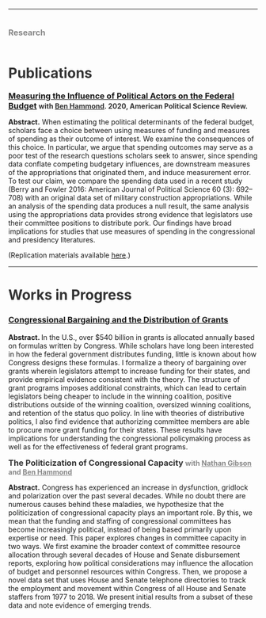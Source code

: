 <hr>
<div class="row">
  <div class="column left" style="color:#888">
    <h3> Research </h3>
  </div>
  <div class="column right">
    <h1 style="color:#333">Publications</h1> 
    <p><h3 style="color:#888;display:inline"><a href = "https://doi.org/10.1017/S0003055419000881">Measuring the Influence of Political Actors on the Federal Budget</a> </h3> <h4 style="color:#333;display:inline"> with <a href = "https://www.benlhammond.com/" style="color:#333">Ben Hammond</a>. 2020, American Political Science Review. </h4></p> <p> <b>Abstract.</b> When estimating the political determinants of the federal budget, scholars face a choice between using measures of funding and measures of spending as their outcome of interest. We examine the consequences of this choice. In particular, we argue that spending outcomes may serve as a poor test of the research questions scholars seek to answer, since spending data conflate competing budgetary influences, are downstream measures of the appropriations that originated them, and induce measurement error. To test our claim, we compare the spending data used in a recent study (Berry and Fowler 2016: American Journal of Political Science 60 (3): 692–708) with an original data set of military construction appropriations. While an analysis of the spending data produces a null result, the same analysis using the appropriations data provides strong evidence that legislators use their committee positions to distribute pork. Our findings have broad implications for studies that use measures of spending in the congressional and presidency literatures. </p><p>
    (Replication materials available <a href="https://dataverse.harvard.edu/dataset.xhtml?persistentId=doi:10.7910/DVN/UN3KML">here</a>.) </p>
    <hr style="height:2px;background-color:#888">
  <h1 style="color:#333">Works in Progress</h1>
    <p><h3 style="color:#333"><a href = "https://leahrosenstiel.github.io/bargaining_and_grants.pdf"> Congressional Bargaining and the Distribution of Grants </a></h3></p>
  <p><b>Abstract. </b>In the U.S., over $540 billion in grants is allocated annually based on formulas written by Congress. While scholars have long been interested in how the federal government distributes funding, little is known about how Congress designs these formulas. I formalize a theory of bargaining over grants wherein legislators attempt to increase funding for their states, and provide empirical evidence consistent with the theory. The structure of grant programs imposes additional constraints, which can lead to certain legislators being cheaper to include in the winning coalition, positive distributions outside of the winning coalition, oversized winning coalitions, and retention of the status quo policy. In line with theories of distributive politics, I also find evidence that authorizing committee members are able to procure more grant funding for their states. These results have implications for understanding the congressional policymaking process as well as for the effectiveness of federal grant programs.</p>
    <p><h3 style="color:#333;display:inline">The Politicization of Congressional Capacity</h3>
    <h4 style="color:#888;display:inline">with <a href = "https://www.ndgibson.com/" style="color:#888">Nathan Gibson</a> and <a href = "https://www.benlhammond.com/" style="color:#888">Ben Hammond</a> </h4></p>
    <p><b>Abstract.</b> Congress has experienced an increase in dysfunction, gridlock and polarization over the past several decades. While no doubt there are numerous causes behind these maladies, we hypothesize that the politicization of congressional capacity plays an important role. By this, we mean that the funding and staffing of congressional committees has become increasingly political, instead of being based primarily upon expertise or need. This paper explores changes in committee capacity in two ways. We first examine the broader context of committee resource allocation through several decades of House and Senate disbursement reports, exploring how political considerations may influence the allocation of budget and personnel resources within Congress. Then, we propose a novel data set that uses House and Senate telephone directories to track the employment and movement within Congress of all House and Senate staffers from 1977 to 2018. We present initial results from a subset of these data and note evidence of emerging trends.</p>
  </div>
</div>

